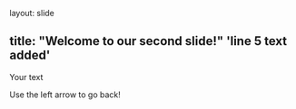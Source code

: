 
layout: slide

title: "Welcome to our second slide!"
'line 5 text added'
---

Your text

Use the left arrow to go back!
